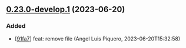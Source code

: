 ## [0.23.0-develop.1](https://github.com/alpiquero/nyx-test/tag/0.23.0-develop.1) (2023-06-20)

### Added

* [[91fa7](https://github.com/alpiquero/nyx-test/commit/91fa7c2c528fd78bc3a6f7a1a8128c697d830ab7)] feat: remove file
 (Angel Luis Piquero, 2023-06-20T15:32:58)



